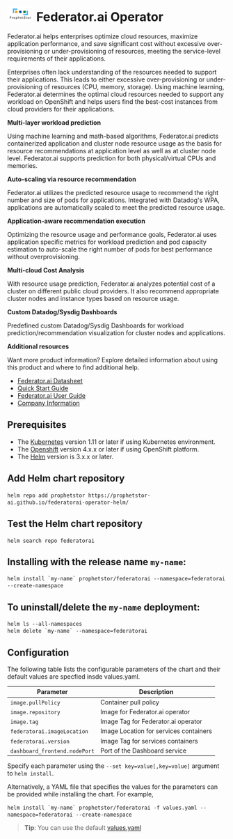 # <img src="https://raw.githubusercontent.com/prophetstor-ai/public/master/images/logo.png" width=60/> Federator.ai Operator
Federator.ai helps enterprises optimize cloud resources, maximize application performance, and save significant cost without excessive over-provisioning or under-provisioning of resources, meeting the service-level requirements of their applications.

Enterprises often lack understanding of the resources needed to support their applications. This leads to either excessive over-provisioning or under-provisioning of resources (CPU, memory, storage). Using machine learning, Federator.ai determines the optimal cloud resources needed to support any workload on OpenShift and helps users find the best-cost instances from cloud providers for their applications.


**Multi-layer workload prediction**

Using machine learning and math-based algorithms, Federator.ai predicts containerized application and cluster node resource usage as the basis for resource recommendations at application level as well as at cluster node level. Federator.ai supports prediction for both physical/virtual CPUs and memories.


**Auto-scaling via resource recommendation**

Federator.ai utilizes the predicted resource usage to recommend the right number and size of pods for applications. Integrated with Datadog's WPA, applications are automatically scaled to meet the predicted resource usage.


**Application-aware recommendation execution**

Optimizing the resource usage and performance goals, Federator.ai uses application specific metrics for workload prediction and pod capacity estimation to auto-scale the right number of pods for best performance without overprovisioning.


**Multi-cloud Cost Analysis**

With resource usage prediction, Federator.ai analyzes potential cost of a cluster on different public cloud providers. It also recommend appropriate cluster nodes and instance types based on resource usage.


**Custom Datadog/Sysdig Dashboards**

Predefined custom Datadog/Sysdig Dashboards for workload prediction/recommendation visualization for cluster nodes and applications.


**Additional resources**

Want more product information? Explore detailed information about using this product and where to find additional help.

* [Federator.ai Datasheet](https://www.prophetstor.com/wp-content/uploads/2021/02/Federator.ai%C2%AE_202102ver.pdf)
* [Quick Start Guide](https://www.prophetstor.com/wp-content/uploads/2021/02/ProphetStor-Federator.ai-v4.4.1-Installation-Guide-v1.0.pdf)
* [Federator.ai User Guide](https://www.prophetstor.com/wp-content/uploads/2021/01/Federator.ai-4.4-User-Guide.pdf)
* [Company Information](https://www.prophetstor.com/)

## Prerequisites
-  The [Kubernetes](https://kubernetes.io/) version 1.11 or later if using Kubernetes environment.
-  The [Openshift](https://www.openshift.com) version 4.x.x or later if using OpenShift platform.
-  The [Helm](https://helm.sh/) version is 3.x.x or later.

## Add Helm chart repository
```
helm repo add prophetstor https://prophetstor-ai.github.io/federatorai-operator-helm/
```

## Test the Helm chart repository
```
helm search repo federatorai
```

## Installing with the release name `my-name`:
```
helm install `my-name` prophetstor/federatorai --namespace=federatorai --create-namespace
```

## To uninstall/delete the `my-name` deployment:
```
helm ls --all-namespaces
helm delete `my-name` --namespace=federatorai
```


## Configuration

The following table lists the configurable parameters of the chart and their default values are specfied insde values.yaml.

| Parameter                               | Description                                   |
| ----------------------------------------| --------------------------------------------- |
| `image.pullPolicy`                      | Container pull policy                         |
| `image.repository`                      | Image for Federator.ai operator               |
| `image.tag`                             | Image Tag for Federator.ai operator           |
| `federatorai.imageLocation`             | Image Location for services containers        |
| `federatorai.version`                   | Image Tag for services containers             |
| `dashboard_frontend.nodePort`           | Port of the Dashboard service                 |

Specify each parameter using the `--set key=value[,key=value]` argument to `helm install`.

Alternatively, a YAML file that specifies the values for the parameters can be provided while installing the chart. For example,

```shell
helm install `my-name` prophetstor/federatorai -f values.yaml --namespace=federatorai --create-namespace
```

> **Tip**: You can use the default [values.yaml](values.yaml)
